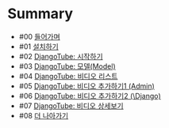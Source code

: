# Summary

* \#00 [들어가며](README.md)
* \#01 [설치하기](/01-Setup.md)
* \#02 [DjangoTube: 시작하기](/02-Django-StartProject.md)
* \#03 [DjangoTube: 모델\(Model\)](/03-Django-Model.md)
* \#04 [DjangoTube: 비디오 리스트](/04-DjangoTube-VideoList.md)
* \#05 [DjangoTube: 비디오 추가하기1 \(Admin\)](/05-Django-Admin.md)
* \#06 [DjangoTube: 비디오 추가하기2 \(\Django\)](/06-DjangoTube-AddVideo.md)
* \#07 [DjangoTube: 비디오 상세보기](/07-DjangoTube-VideoDetail.md)
* \#08 [더 나아가기](/advanced.md)
